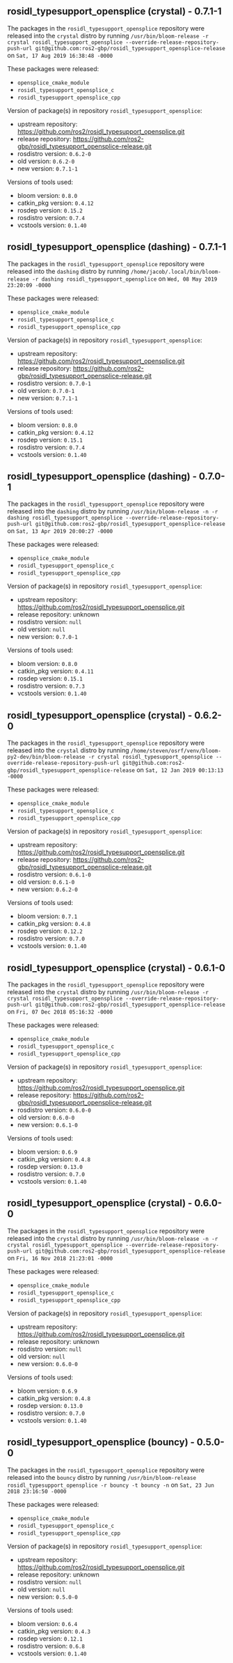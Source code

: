 ## rosidl_typesupport_opensplice (crystal) - 0.7.1-1

The packages in the `rosidl_typesupport_opensplice` repository were released into the `crystal` distro by running `/usr/bin/bloom-release -r crystal rosidl_typesupport_opensplice --override-release-repository-push-url git@github.com:ros2-gbp/rosidl_typesupport_opensplice-release` on `Sat, 17 Aug 2019 16:38:48 -0000`

These packages were released:
- `opensplice_cmake_module`
- `rosidl_typesupport_opensplice_c`
- `rosidl_typesupport_opensplice_cpp`

Version of package(s) in repository `rosidl_typesupport_opensplice`:

- upstream repository: https://github.com/ros2/rosidl_typesupport_opensplice.git
- release repository: https://github.com/ros2-gbp/rosidl_typesupport_opensplice-release.git
- rosdistro version: `0.6.2-0`
- old version: `0.6.2-0`
- new version: `0.7.1-1`

Versions of tools used:

- bloom version: `0.8.0`
- catkin_pkg version: `0.4.12`
- rosdep version: `0.15.2`
- rosdistro version: `0.7.4`
- vcstools version: `0.1.40`


## rosidl_typesupport_opensplice (dashing) - 0.7.1-1

The packages in the `rosidl_typesupport_opensplice` repository were released into the `dashing` distro by running `/home/jacob/.local/bin/bloom-release -r dashing rosidl_typesupport_opensplice` on `Wed, 08 May 2019 23:20:09 -0000`

These packages were released:
- `opensplice_cmake_module`
- `rosidl_typesupport_opensplice_c`
- `rosidl_typesupport_opensplice_cpp`

Version of package(s) in repository `rosidl_typesupport_opensplice`:

- upstream repository: https://github.com/ros2/rosidl_typesupport_opensplice.git
- release repository: https://github.com/ros2-gbp/rosidl_typesupport_opensplice-release.git
- rosdistro version: `0.7.0-1`
- old version: `0.7.0-1`
- new version: `0.7.1-1`

Versions of tools used:

- bloom version: `0.8.0`
- catkin_pkg version: `0.4.12`
- rosdep version: `0.15.1`
- rosdistro version: `0.7.4`
- vcstools version: `0.1.40`


## rosidl_typesupport_opensplice (dashing) - 0.7.0-1

The packages in the `rosidl_typesupport_opensplice` repository were released into the `dashing` distro by running `/usr/bin/bloom-release -n -r dashing rosidl_typesupport_opensplice --override-release-repository-push-url git@github.com:ros2-gbp/rosidl_typesupport_opensplice-release` on `Sat, 13 Apr 2019 20:00:27 -0000`

These packages were released:
- `opensplice_cmake_module`
- `rosidl_typesupport_opensplice_c`
- `rosidl_typesupport_opensplice_cpp`

Version of package(s) in repository `rosidl_typesupport_opensplice`:

- upstream repository: https://github.com/ros2/rosidl_typesupport_opensplice.git
- release repository: unknown
- rosdistro version: `null`
- old version: `null`
- new version: `0.7.0-1`

Versions of tools used:

- bloom version: `0.8.0`
- catkin_pkg version: `0.4.11`
- rosdep version: `0.15.1`
- rosdistro version: `0.7.3`
- vcstools version: `0.1.40`


## rosidl_typesupport_opensplice (crystal) - 0.6.2-0

The packages in the `rosidl_typesupport_opensplice` repository were released into the `crystal` distro by running `/home/steven/osrf/venv/bloom-py2-dev/bin/bloom-release -r crystal rosidl_typesupport_opensplice --override-release-repository-push-url git@github.com:ros2-gbp/rosidl_typesupport_opensplice-release` on `Sat, 12 Jan 2019 00:13:13 -0000`

These packages were released:
- `opensplice_cmake_module`
- `rosidl_typesupport_opensplice_c`
- `rosidl_typesupport_opensplice_cpp`

Version of package(s) in repository `rosidl_typesupport_opensplice`:

- upstream repository: https://github.com/ros2/rosidl_typesupport_opensplice.git
- release repository: https://github.com/ros2-gbp/rosidl_typesupport_opensplice-release.git
- rosdistro version: `0.6.1-0`
- old version: `0.6.1-0`
- new version: `0.6.2-0`

Versions of tools used:

- bloom version: `0.7.1`
- catkin_pkg version: `0.4.8`
- rosdep version: `0.12.2`
- rosdistro version: `0.7.0`
- vcstools version: `0.1.40`


## rosidl_typesupport_opensplice (crystal) - 0.6.1-0

The packages in the `rosidl_typesupport_opensplice` repository were released into the `crystal` distro by running `/usr/bin/bloom-release -r crystal rosidl_typesupport_opensplice --override-release-repository-push-url git@github.com:ros2-gbp/rosidl_typesupport_opensplice-release` on `Fri, 07 Dec 2018 05:16:32 -0000`

These packages were released:
- `opensplice_cmake_module`
- `rosidl_typesupport_opensplice_c`
- `rosidl_typesupport_opensplice_cpp`

Version of package(s) in repository `rosidl_typesupport_opensplice`:

- upstream repository: https://github.com/ros2/rosidl_typesupport_opensplice.git
- release repository: https://github.com/ros2-gbp/rosidl_typesupport_opensplice-release.git
- rosdistro version: `0.6.0-0`
- old version: `0.6.0-0`
- new version: `0.6.1-0`

Versions of tools used:

- bloom version: `0.6.9`
- catkin_pkg version: `0.4.8`
- rosdep version: `0.13.0`
- rosdistro version: `0.7.0`
- vcstools version: `0.1.40`


## rosidl_typesupport_opensplice (crystal) - 0.6.0-0

The packages in the `rosidl_typesupport_opensplice` repository were released into the `crystal` distro by running `/usr/bin/bloom-release -n -r crystal rosidl_typesupport_opensplice --override-release-repository-push-url git@github.com:ros2-gbp/rosidl_typesupport_opensplice-release` on `Fri, 16 Nov 2018 21:23:01 -0000`

These packages were released:
- `opensplice_cmake_module`
- `rosidl_typesupport_opensplice_c`
- `rosidl_typesupport_opensplice_cpp`

Version of package(s) in repository `rosidl_typesupport_opensplice`:

- upstream repository: https://github.com/ros2/rosidl_typesupport_opensplice.git
- release repository: unknown
- rosdistro version: `null`
- old version: `null`
- new version: `0.6.0-0`

Versions of tools used:

- bloom version: `0.6.9`
- catkin_pkg version: `0.4.8`
- rosdep version: `0.13.0`
- rosdistro version: `0.7.0`
- vcstools version: `0.1.40`


## rosidl_typesupport_opensplice (bouncy) - 0.5.0-0

The packages in the `rosidl_typesupport_opensplice` repository were released into the `bouncy` distro by running `/usr/bin/bloom-release rosidl_typesupport_opensplice -r bouncy -t bouncy -n` on `Sat, 23 Jun 2018 23:16:50 -0000`

These packages were released:
- `opensplice_cmake_module`
- `rosidl_typesupport_opensplice_c`
- `rosidl_typesupport_opensplice_cpp`

Version of package(s) in repository `rosidl_typesupport_opensplice`:

- upstream repository: https://github.com/ros2/rosidl_typesupport_opensplice.git
- release repository: unknown
- rosdistro version: `null`
- old version: `null`
- new version: `0.5.0-0`

Versions of tools used:

- bloom version: `0.6.4`
- catkin_pkg version: `0.4.3`
- rosdep version: `0.12.1`
- rosdistro version: `0.6.8`
- vcstools version: `0.1.40`


